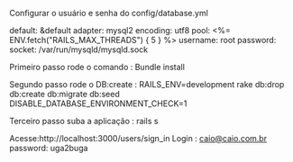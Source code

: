 
Configurar o usuário e senha do config/database.yml

default: &default
  adapter: mysql2
  encoding: utf8
  pool: <%= ENV.fetch("RAILS_MAX_THREADS") { 5 } %>
  username: root
  password:
  socket: /var/run/mysqld/mysqld.sock


Primeiro passo rode o comando : Bundle install

Segundo passo rode o DB:create : RAILS_ENV=development rake db:drop db:create db:migrate db:seed DISABLE_DATABASE_ENVIRONMENT_CHECK=1

Terceiro passo suba a aplicação : rails s 

Acesse:http://localhost:3000/users/sign_in
Login : caio@caio.com.br
password: uga2buga